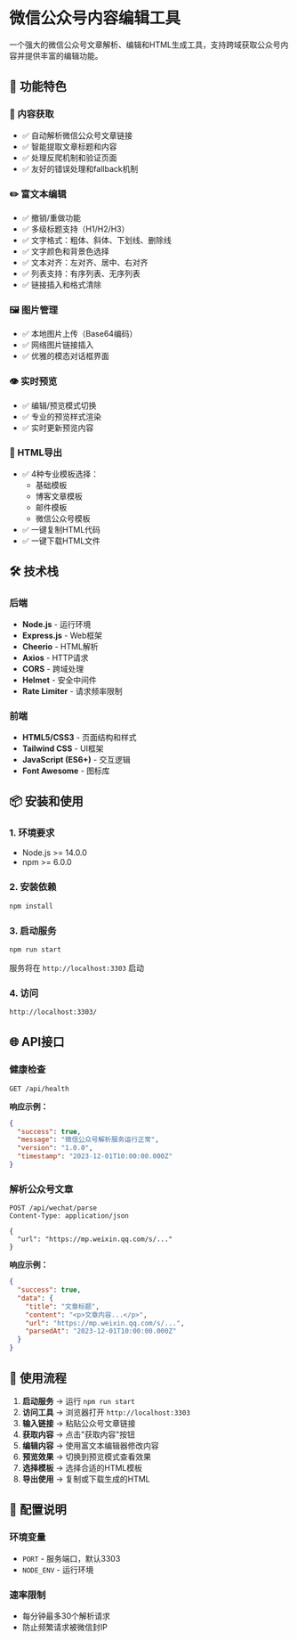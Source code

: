 # 微信公众号内容编辑工具

一个强大的微信公众号文章解析、编辑和HTML生成工具，支持跨域获取公众号内容并提供丰富的编辑功能。

## 🚀 功能特色

### 📖 内容获取
- ✅ 自动解析微信公众号文章链接
- ✅ 智能提取文章标题和内容
- ✅ 处理反爬机制和验证页面
- ✅ 友好的错误处理和fallback机制

### ✏️ 富文本编辑
- ✅ 撤销/重做功能
- ✅ 多级标题支持（H1/H2/H3）
- ✅ 文字格式：粗体、斜体、下划线、删除线
- ✅ 文字颜色和背景色选择
- ✅ 文本对齐：左对齐、居中、右对齐
- ✅ 列表支持：有序列表、无序列表
- ✅ 链接插入和格式清除

### 🖼️ 图片管理
- ✅ 本地图片上传（Base64编码）
- ✅ 网络图片链接插入
- ✅ 优雅的模态对话框界面

### 👁️ 实时预览
- ✅ 编辑/预览模式切换
- ✅ 专业的预览样式渲染
- ✅ 实时更新预览内容

### 📄 HTML导出
- ✅ 4种专业模板选择：
  - 基础模板
  - 博客文章模板
  - 邮件模板
  - 微信公众号模板
- ✅ 一键复制HTML代码
- ✅ 一键下载HTML文件

## 🛠️ 技术栈

### 后端
- **Node.js** - 运行环境
- **Express.js** - Web框架
- **Cheerio** - HTML解析
- **Axios** - HTTP请求
- **CORS** - 跨域处理
- **Helmet** - 安全中间件
- **Rate Limiter** - 请求频率限制

### 前端
- **HTML5/CSS3** - 页面结构和样式
- **Tailwind CSS** - UI框架
- **JavaScript (ES6+)** - 交互逻辑
- **Font Awesome** - 图标库

## 📦 安装和使用

### 1. 环境要求
- Node.js >= 14.0.0
- npm >= 6.0.0

### 2. 安装依赖
```bash
npm install
```

### 3. 启动服务
```bash
npm run start
```

服务将在 `http://localhost:3303` 启动

### 4. 访问
```bash
http://localhost:3303/
```

## 🌐 API接口

### 健康检查
```http
GET /api/health
```

**响应示例：**
```json
{
  "success": true,
  "message": "微信公众号解析服务运行正常",
  "version": "1.0.0",
  "timestamp": "2023-12-01T10:00:00.000Z"
}
```

### 解析公众号文章
```http
POST /api/wechat/parse
Content-Type: application/json

{
  "url": "https://mp.weixin.qq.com/s/..."
}
```

**响应示例：**
```json
{
  "success": true,
  "data": {
    "title": "文章标题",
    "content": "<p>文章内容...</p>",
    "url": "https://mp.weixin.qq.com/s/...",
    "parsedAt": "2023-12-01T10:00:00.000Z"
  }
}
```

## 🎯 使用流程

1. **启动服务** → 运行 `npm run start`
2. **访问工具** → 浏览器打开 `http://localhost:3303`
3. **输入链接** → 粘贴公众号文章链接
4. **获取内容** → 点击"获取内容"按钮
5. **编辑内容** → 使用富文本编辑器修改内容
6. **预览效果** → 切换到预览模式查看效果
7. **选择模板** → 选择合适的HTML模板
8. **导出使用** → 复制或下载生成的HTML

## 🔧 配置说明

### 环境变量
- `PORT` - 服务端口，默认3303
- `NODE_ENV` - 运行环境

### 速率限制
- 每分钟最多30个解析请求
- 防止频繁请求被微信封IP